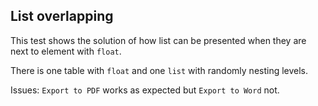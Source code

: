 ## List overlapping

This test shows the solution of how list can be presented when they are next to element with `float`.

There is one table with `float` and one `list` with randomly nesting levels.

Issues: `Export to PDF` works as expected but `Export to Word` not.
